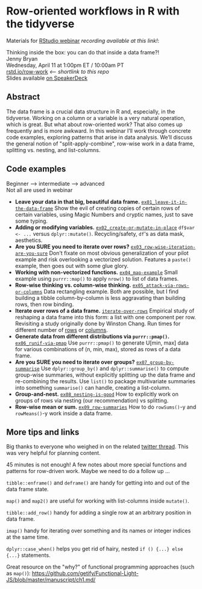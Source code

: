 # Row-oriented workflows in R with the tidyverse

Materials for [RStudio webinar](https://resources.rstudio.com/webinars/thinking-inside-the-box-you-can-do-that-inside-a-data-frame-april-jenny-bryan) *recording available at this link!*:

Thinking inside the box: you can do that inside a data frame?!  
Jenny Bryan  
Wednesday, April 11 at 1:00pm ET / 10:00am PT  
[rstd.io/row-work](https://rstd.io/row-work) *<-- shortlink to this repo*  
Slides available [on SpeakerDeck](https://speakerdeck.com/jennybc/row-oriented-workflows-in-r-with-the-tidyverse)

## Abstract

The data frame is a crucial data structure in R and, especially, in the tidyverse. Working on a column or a variable is a very natural operation, which is great. But what about row-oriented work? That also comes up frequently and is more awkward. In this webinar I’ll work through concrete code examples, exploring patterns that arise in data analysis. We’ll discuss the general notion of "split-apply-combine", row-wise work in a data frame, splitting vs. nesting, and list-columns.

## Code examples

Beginner --> intermediate --> advanced  
Not all are used in webinar

  * **Leave your data in that big, beautiful data frame.** [`ex01_leave-it-in-the-data-frame`](ex01_leave-it-in-the-data-frame.md) Show the evil of creating copies of certain rows of certain variables, using Magic Numbers and cryptic names, just to save some typing.
  * **Adding or modifying variables.** [`ex02_create-or-mutate-in-place`](ex02_create-or-mutate-in-place.md) `df$var <- ...` versus `dplyr::mutate()`. Recycling/safety, `df`'s as data mask, aesthetics.
  * **Are you SURE you need to iterate over rows?** [`ex03_row-wise-iteration-are-you-sure`](ex03_row-wise-iteration-are-you-sure.md) Don't fixate on most obvious generalization of your pilot example and risk overlooking a vectorized solution. Features a `paste()` example, then goes out with some glue glory.
  * **Working with non-vectorized functions.** [`ex04_map-example`](ex04_map-example.md) Small example using `purrr::map()` to apply `nrow()` to list of data frames.
  * **Row-wise thinking vs. column-wise thinking.** [`ex05_attack-via-rows-or-columns`](ex05_attack-via-rows-or-columns.md) Data rectangling example. Both are possible, but I find building a tibble column-by-column is less aggravating than building rows, then row binding.
  * **Iterate over rows of a data frame.** [`iterate-over-rows`](iterate-over-rows.md) Empirical study of reshaping a data frame into this form: a list with one component per row. Revisiting a study originally done by Winston Chang. Run times for different number of [rows](row-benchmark.png) or [columns](col-benchmark.png).
  * **Generate data from different distributions via `purrr::pmap()`.** [`ex06_runif-via-pmap`](ex06_runif-via-pmap.md) Use `purrr::pmap()` to generate U[min, max] data for various combinations of (n, min, max), stored as rows of a data frame.
  * **Are you SURE you need to iterate over groups?** [`ex07_group-by-summarise`](ex07_group-by-summarise.md) Use `dplyr::group_by()` and `dplyr::summarise()` to compute group-wise summaries, without explicitly splitting up the data frame and re-combining the results. Use `list()` to package multivariate summaries into something `summarise()` can handle, creating a list-column.
  * **Group-and-nest.** [`ex08_nesting-is-good`](ex08_nesting-is-good.md) How to explicitly work on groups of rows via nesting (our recommendation) vs splitting.
  * **Row-wise mean or sum.** [`ex09_row-summaries`](ex09_row-summaries.md) How to do `rowSums()`-y and `rowMeans()`-y work inside a data frame.

## More tips and links

Big thanks to everyone who weighed in on the related [twitter thread](https://twitter.com/JennyBryan/status/980905136468910080). This was very helpful for planning content.

45 minutes is not enough! A few notes about more special functions and patterns for row-driven work. Maybe we need to do a follow up ...

`tibble::enframe()` and `deframe()` are handy for getting into and out of the data frame state.

`map()` and `map2()` are useful for working with list-columns inside `mutate()`.

`tibble::add_row()` handy for adding a single row at an arbitrary position in data frame.

`imap()` handy for iterating over something and its names or integer indices at the same time.

`dplyr::case_when()` helps you get rid of hairy, nested `if () {...} else {...}` statements.

Great resource on the "why?" of functional programming approaches (such as `map()`): <https://github.com/getify/Functional-Light-JS/blob/master/manuscript/ch1.md/>

